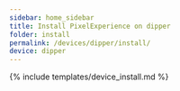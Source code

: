 ```yaml
---
sidebar: home_sidebar
title: Install PixelExperience on dipper
folder: install
permalink: /devices/dipper/install/
device: dipper
---
```

{% include templates/device_install.md %}
